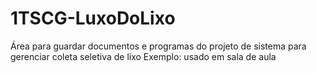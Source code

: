 # 1TSCG-LuxoDoLixo
Área para guardar documentos e programas do projeto de sistema para gerenciar coleta seletiva de lixo
Exemplo: usado em sala de aula 
